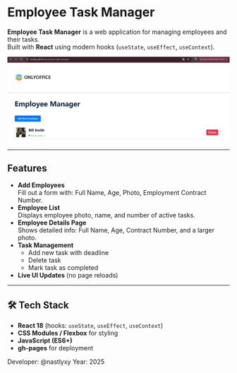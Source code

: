 # Employee Task Manager

**Employee Task Manager** is a web application for managing employees and their tasks.  
Built with **React** using modern hooks (`useState`, `useEffect`, `useContext`).

![App Screenshot](./src/img/screenshot.png) <!-- You can replace with an actual screenshot -->

---

## Features

- **Add Employees**  
  Fill out a form with: Full Name, Age, Photo, Employment Contract Number.
- **Employee List**  
  Displays employee photo, name, and number of active tasks.
- **Employee Details Page**  
  Shows detailed info: Full Name, Age, Contract Number, and a larger photo.
- **Task Management**  
  - Add new task with deadline  
  - Delete task  
  - Mark task as completed
- **Live UI Updates** (no page reloads)

---

## 🛠️ Tech Stack

- **React 18** (hooks: `useState`, `useEffect`, `useContext`)
- **CSS Modules / Flexbox** for styling
- **JavaScript (ES6+)**
- **gh-pages** for deployment


Developer: @nastlyxy
Year: 2025